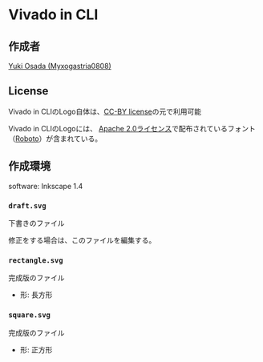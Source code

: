 # Vivado in CLI

## 作成者

[Yuki Osada (Myxogastria0808)](https://github.com/Myxogastria0808/)

## License

Vivado in CLIのLogo自体は、[CC-BY license](https://creativecommons.org/licenses/by/4.0/)の元で利用可能

Vivado in CLIのLogoには、 [Apache 2.0ライセンス](https://www.apache.org/licenses/LICENSE-2.0)で配布されているフォント（[Roboto](https://fonts.google.com/specimen/Roboto)）が含まれている。

## 作成環境

software: Inkscape 1.4

### `draft.svg`

下書きのファイル

修正をする場合は、このファイルを編集する。

### `rectangle.svg`

完成版のファイル

- 形: 長方形

### `square.svg`

完成版のファイル

- 形: 正方形
